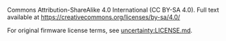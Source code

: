 Commons Attribution-ShareAlike 4.0 International
(CC BY-SA 4.0). Full text available at
https://creativecommons.org/licenses/by-sa/4.0/

For original firmware license terms, see
[uncertainty:LICENSE.md](https://github.com/oamodular/uncertainty/blob/main/LICENSE.md).
